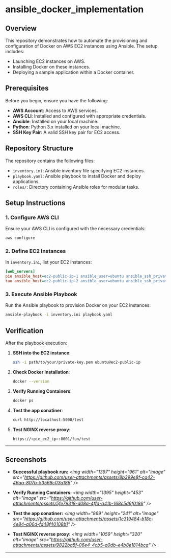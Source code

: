 # ansible_docker_implementation

## Overview

This repository demonstrates how to automate the provisioning and configuration of Docker on AWS EC2 instances using Ansible. The setup includes:

* Launching EC2 instances on AWS.
* Installing Docker on these instances.
* Deploying a sample application within a Docker container.

## Prerequisites

Before you begin, ensure you have the following:

* **AWS Account**: Access to AWS services.
* **AWS CLI**: Installed and configured with appropriate credentials.
* **Ansible**: Installed on your local machine.
* **Python**: Python 3.x installed on your local machine.
* **SSH Key Pair**: A valid SSH key pair for EC2 access.

## Repository Structure

The repository contains the following files:

* `inventory.ini`: Ansible inventory file specifying EC2 instances.
* `playbook.yaml`: Ansible playbook to install Docker and deploy applications.
* `roles/`: Directory containing Ansible roles for modular tasks.

## Setup Instructions

### 1. Configure AWS CLI

Ensure your AWS CLI is configured with the necessary credentials:

```bash
aws configure
```

### 2. Define EC2 Instances

In `inventory.ini`, list your EC2 instances:

```ini
[web_servers]
pie ansible_host=ec2-public-ip-1 ansible_user=ubuntu ansible_ssh_private_key_file=path/to/your/private-key.pem
tau ansible_host=ec2-public-ip-2 ansible_user=ubuntu ansible_ssh_private_key_file=path/to/your/private-key.pem
```

### 3. Execute Ansible Playbook

Run the Ansible playbook to provision Docker on your EC2 instances:

```bash
ansible-playbook -i inventory.ini playbook.yaml
```

## Verification

After the playbook execution:

1. **SSH into the EC2 instance**:

   ```bash
   ssh -i path/to/your/private-key.pem ubuntu@ec2-public-ip
   ```

2. **Check Docker Installation**:

   ```bash
   docker --version
   ```


3. **Verify Running Containers**:

   ```bash
   docker ps
   ```
4. **Test the app conatiner**:
   
   ```bash
   curl http://localhost:5000/test
   ```
5. **Test NGINX reverse proxy**:

   ```bash
   https://<pie_ec2_ip>:8001/fun/test
   ```
---

## Screenshots

* **Successful playbook run:**
  *\<img width="1397" height="961" alt="image" src="https://github.com/user-attachments/assets/8b399e8f-ca42-46aa-807b-53568c03a186" />*

* **Verify Running Containers:**
  *\<img width="1395" height="453" alt="image" src="https://github.com/user-attachments/assets/5fe79318-d08a-4ffd-a41b-168c5d6f0186" />*

* **Test the app conatiner:**
  *\<img width="869" height="241" alt="image" src="https://github.com/user-attachments/assets/1c319484-b18c-4e84-a06d-fd48f40108b1" />*

* **Test NGINX reverse proxy:**
  *\<img width="1059" height="320" alt="image" src="https://github.com/user-attachments/assets/9822ba5f-06e4-4cb5-a0db-e4b8e1814bca" />*

---


